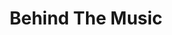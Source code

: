 ---
layout: project
title:  Behind The Music
image: behindthemusic.jpeg
tags: design
category: projects
description: Updating...!
---